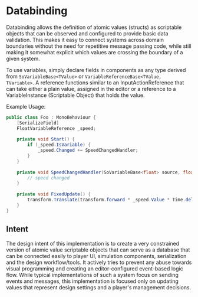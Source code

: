 ﻿# Databinding

Databinding allows the definition of atomic values (structs) as scriptable objects that can be observed and
configured to provide basic data validation. This makes it easy to connect systems across domain boundaries without
the need for repetitive message passing code, while still making it somewhat explicit which values are crossing the 
boundary of a given system.

To use variables, simply declare fields in components as any type derived from `SoVariableBase<TValue>` or `VariableReferenceBase<TValue, TVariable>`. A reference functions similar to an InputActionReference that can take
either a plain value, assigned in the editor or a reference to a VariableInstance (Scriptable Object) that holds the
value.

Example Usage:

```csharp
public class Foo : MonoBehaviour {
    [SerializeField]
    FloatVariableReference _speed;
    
    private void Start() {
        if (_speed.IsVariable) {
            _speed.Changed += SpeedChangedHandler;
        }
    }
        
    private void SpeedChangedHandler(SoVariableBase<float> source, float oldValue, float newValue) {
        // speed changed
    }
    
    private void FixedUpdate() {
        transform.Translate(transform.forward * _speed.Value * Time.deltaTime);
    }
}
```

## Intent

The design intent of this implementation is to create a very constrained version of atomic value scriptable objects that can serve as a database that can be connected easily to player UI, simulation components, serialization and the design workflow/tools. It actively tries to prevent any abuse towards visual programming and creating an editor-configured event-based logic flow. While typical implementations of such a system focus on sending events and messages, this implementation is focused only on updating values that represent design settings and a player's management decisions.